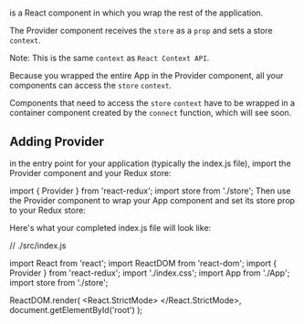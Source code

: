 # <Provider />

<Provider /> is a React component in which you wrap the rest of the application. 

The Provider component receives the `store` as a `prop` and sets a store `context`. 

Note:
  This is the same `context` as `React Context API`.




Because you wrapped the entire App in the Provider component, all your components can access the `store` `context`.


Components that need to access the `store` `context` have to be wrapped in a container component created by the `connect` function, which will see soon.





## Adding Provider

in the entry point for your application (typically the index.js file), import the Provider component and your Redux store:

import { Provider } from 'react-redux';
import store from './store';
Then use the Provider component to wrap your App component and set its store prop to your Redux store:

<Provider store={store}>
  <App />
</Provider>
Here's what your completed index.js file will look like:

// ./src/index.js

import React from 'react';
import ReactDOM from 'react-dom';
import { Provider } from 'react-redux';
import './index.css';
import App from './App';
import store from './store';

ReactDOM.render(
  <React.StrictMode>
    <Provider store={store}>
      <App />
    </Provider>
  </React.StrictMode>,
  document.getElementById('root')
);